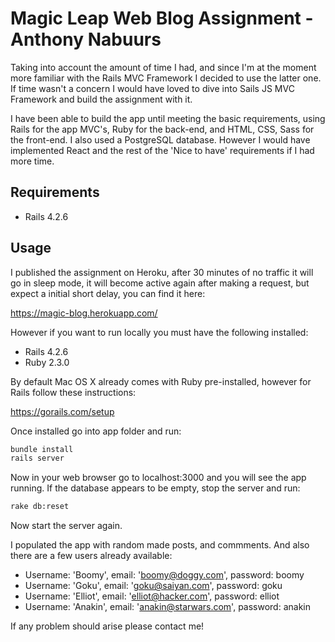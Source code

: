 # Magic Leap Web Blog Assignment - Anthony Nabuurs

Taking into account the amount of time I had, and since I'm at the moment more familiar with the Rails MVC Framework I decided to use the latter one. If time wasn't a concern I would have loved to dive into Sails JS MVC Framework and build the assignment with it.

I have been able to build the app until meeting the basic requirements, using Rails for the app MVC's, Ruby for the back-end, and HTML, CSS, Sass for the front-end. I also used a PostgreSQL database. However I would have implemented React and the rest of the 'Nice to have' requirements if I had more time.

## Requirements

- Rails 4.2.6

## Usage

I published the assignment on Heroku, after 30 minutes of no traffic it will go in sleep mode, it will become active again after making a request, but expect a initial short delay, you can find it here:

https://magic-blog.herokuapp.com/

However if you want to run locally you must have the following installed:
- Rails 4.2.6
- Ruby 2.3.0

By default Mac OS X already comes with Ruby pre-installed, however for Rails follow these instructions:

https://gorails.com/setup

Once installed go into app folder and run:
```bash
bundle install
rails server
```

Now in your web browser go to localhost:3000 and you will see the app running.
If the database appears to be empty, stop the server and run:
```bash
rake db:reset
```
Now start the server again.

I populated the app with random made posts, and commments. And also there are a few users already available:
- Username: 'Boomy', email: 'boomy@doggy.com', password: boomy
- Username: 'Goku', email: 'goku@saiyan.com', password: goku
- Username: 'Elliot', email: 'elliot@hacker.com', password: elliot
- Username: 'Anakin', email: 'anakin@starwars.com', password: anakin

If any problem should arise please contact me!

